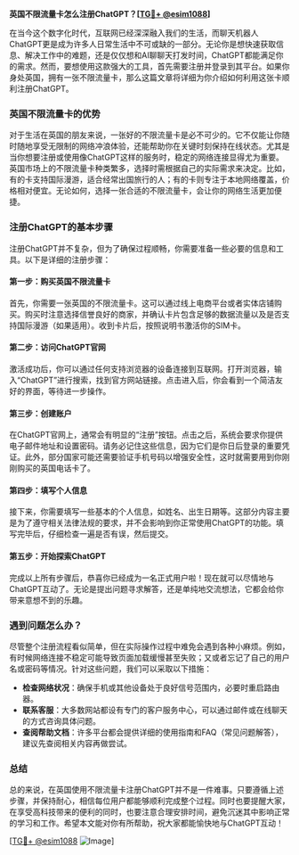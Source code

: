 **英国不限流量卡怎么注册ChatGPT？[[TG💪+ @esim1088](https://t.me/s/esim1088)]**

在当今这个数字化时代，互联网已经深深融入我们的生活，而聊天机器人ChatGPT更是成为许多人日常生活中不可或缺的一部分。无论你是想快速获取信息、解决工作中的难题，还是仅仅想和AI聊聊天打发时间，ChatGPT都能满足你的需求。然而，要想使用这款强大的工具，首先需要注册并登录到其平台。如果你身处英国，拥有一张不限流量卡，那么这篇文章将详细为你介绍如何利用这张卡顺利注册ChatGPT。

### 英国不限流量卡的优势

对于生活在英国的朋友来说，一张好的不限流量卡是必不可少的。它不仅能让你随时随地享受无限制的网络冲浪体验，还能帮助你在关键时刻保持在线状态。尤其是当你想要注册或使用像ChatGPT这样的服务时，稳定的网络连接显得尤为重要。英国市场上的不限流量卡种类繁多，选择时需根据自己的实际需求来决定。比如，有的卡支持国际漫游，适合经常出国旅行的人；有的卡则专注于本地网络覆盖，价格相对便宜。无论如何，选择一张合适的不限流量卡，会让你的网络生活更加便捷。

### 注册ChatGPT的基本步骤

注册ChatGPT并不复杂，但为了确保过程顺畅，你需要准备一些必要的信息和工具。以下是详细的注册步骤：

#### 第一步：购买英国不限流量卡

首先，你需要一张英国的不限流量卡。这可以通过线上电商平台或者实体店铺购买。购买时注意选择信誉良好的商家，并确认卡片包含足够的数据流量以及是否支持国际漫游（如果适用）。收到卡片后，按照说明书激活你的SIM卡。

#### 第二步：访问ChatGPT官网

激活成功后，你可以通过任何支持浏览器的设备连接到互联网。打开浏览器，输入“ChatGPT”进行搜索，找到官方网站链接。点击进入后，你会看到一个简洁友好的界面，等待进一步操作。

#### 第三步：创建账户

在ChatGPT官网上，通常会有明显的“注册”按钮。点击之后，系统会要求你提供电子邮件地址和设置密码。请务必记住这些信息，因为它们是你日后登录的重要凭证。此外，部分国家可能还需要验证手机号码以增强安全性，这时就需要用到你刚刚购买的英国电话卡了。

#### 第四步：填写个人信息

接下来，你需要填写一些基本的个人信息，如姓名、出生日期等。这部分内容主要是为了遵守相关法律法规的要求，并不会影响到你正常使用ChatGPT的功能。填写完毕后，仔细检查一遍是否有误，然后提交。

#### 第五步：开始探索ChatGPT

完成以上所有步骤后，恭喜你已经成为一名正式用户啦！现在就可以尽情地与ChatGPT互动了。无论是提出问题寻求解答，还是单纯地交流想法，它都会给你带来意想不到的乐趣。

### 遇到问题怎么办？

尽管整个注册流程看似简单，但在实际操作过程中难免会遇到各种小麻烦。例如，有时候网络连接不稳定可能导致页面加载缓慢甚至失败；又或者忘记了自己的用户名或密码等情况。针对这些问题，我们可以采取以下措施：

- **检查网络状况**：确保手机或其他设备处于良好信号范围内，必要时重启路由器。
- **联系客服**：大多数网站都设有专门的客户服务中心，可以通过邮件或在线聊天的方式咨询具体问题。
- **查阅帮助文档**：许多平台都会提供详细的使用指南和FAQ（常见问题解答），建议先查阅相关内容再做尝试。

### 总结

总的来说，在英国使用不限流量卡注册ChatGPT并不是一件难事。只要遵循上述步骤，并保持耐心，相信每位用户都能够顺利完成整个过程。同时也要提醒大家，在享受高科技带来的便利的同时，也要注意合理安排时间，避免沉迷其中影响正常的学习和工作。希望本文能对你有所帮助，祝大家都能愉快地与ChatGPT互动！

[[TG💪+ @esim1088](https://t.me/s/esim1088) ![Image](https://i.postimg.cc/4NQfJmqS/Snipaste-2025-05-13-00-14-12.png)]